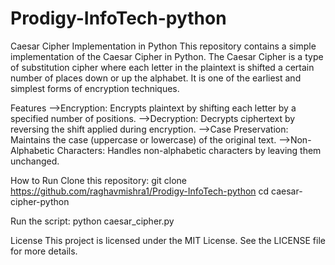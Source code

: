 # Prodigy-InfoTech-python
Caesar Cipher Implementation in Python
This repository contains a simple implementation of the Caesar Cipher in Python. The Caesar Cipher is a type of substitution cipher where each letter in the plaintext is shifted a certain number of places down or up the alphabet. It is one of the earliest and simplest forms of encryption techniques.

Features
-->Encryption: Encrypts plaintext by shifting each letter by a specified number of positions.
-->Decryption: Decrypts ciphertext by reversing the shift applied during encryption.
-->Case Preservation: Maintains the case (uppercase or lowercase) of the original text.
-->Non-Alphabetic Characters: Handles non-alphabetic characters by leaving them unchanged.

How to Run
Clone this repository:
git clone https://github.com/raghavmishra1/Prodigy-InfoTech-python
cd caesar-cipher-python

Run the script:
python caesar_cipher.py



License
This project is licensed under the MIT License. See the LICENSE file for more details.


